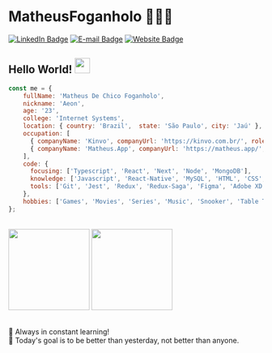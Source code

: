 # MatheusFoganholo 👨🏼‍💻

[![LinkedIn Badge](https://img.shields.io/badge/-LinkedIn-blue?style=flat-square&logo=Linkedin&logoColor=white&link=https://www.linkedin.com/in/MatheusFoganholo)](https://www.linkedin.com/in/MatheusFoganholo)
[![E-mail Badge](https://img.shields.io/badge/-E--mail-c14438?style=flat-square&logo=Gmail&logoColor=white&link=mailto:contato@matheus.app)](mailto:contato@matheus.app)
[![Website Badge](https://img.shields.io/badge/-Website-4285F4?style=flat-square&logo=Google%20Chrome&logoColor=white&link=https://www.matheus.app)](https://www.matheus.app)

## Hello World! <img src="https://raw.githubusercontent.com/MartinHeinz/MartinHeinz/master/wave.gif" width="30px">

```js
const me = {
    fullName: 'Matheus De Chico Foganholo',
    nickname: 'Aeon',
    age: '23',
    college: 'Internet Systems',
    location: { country: 'Brazil',  state: 'São Paulo', city: 'Jaú' },
    occupation: [
      { companyName: 'Kinvo', companyUrl: 'https://kinvo.com.br/', role: 'Front-End Developer' },
      { companyName: 'Matheus.App', companyUrl: 'https://matheus.app/', role: 'Fullstack Developer - Freelancer' }
    ],
    code: {
      focusing: ['Typescript', 'React', 'Next', 'Node', 'MongoDB'],
      knowledge: ['Javascript', 'React-Native', 'MySQL', 'HTML', 'CSS', 'Sass', 'Bootstrap', 'Angular', 'Rails', 'jQuery', 'PHP'],
      tools: ['Git', 'Jest', 'Redux', 'Redux-Saga', 'Figma', 'Adobe XD', 'Docker']
    },
    hobbies: ['Games', 'Movies', 'Series', 'Music', 'Snooker', 'Table Tennis', 'Investments']
};
```

<br/>

<div>
	<img height="160em" src="https://github-readme-stats.vercel.app/api?username=MatheusFoganholo&show_icons=true&theme=radical&hide=issues"/>
	<img height="160em" src="https://github-readme-stats.vercel.app/api/top-langs/?username=MatheusFoganholo&layout=compact&theme=radical"/>
</div>

<br/>

🚀 Always in constant learning!<br/>
🎯 Today's goal is to be better than yesterday, not better than anyone.
